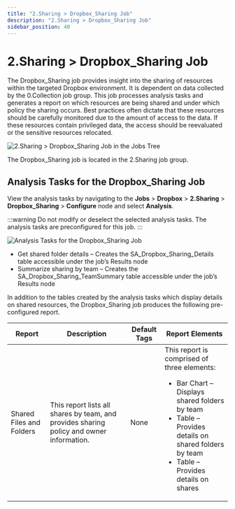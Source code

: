 ```yaml
---
title: "2.Sharing > Dropbox_Sharing Job"
description: "2.Sharing > Dropbox_Sharing Job"
sidebar_position: 40
---
```


# 2.Sharing > Dropbox_Sharing Job

The Dropbox_Sharing job provides insight into the sharing of resources within the targeted Dropbox
environment. It is dependent on data collected by the 0.Collection job group. This job processes
analysis tasks and generates a report on which resources are being shared and under which policy the
sharing occurs. Best practices often dictate that these resources should be carefully monitored due
to the amount of access to the data. If these resources contain privileged data, the access should
be reevaluated or the sensitive resources relocated.

![2.Sharing > Dropbox_Sharing Job in the Jobs Tree](/images/accessanalyzer/12.0/solutions/dropbox/sharingjobstree.webp)

The Dropbox_Sharing job is located in the 2.Sharing job group.

## Analysis Tasks for the Dropbox_Sharing Job

View the analysis tasks by navigating to the **Jobs** > **Dropbox** > **2.Sharing** >
**Dropbox_Sharing** > **Configure** node and select **Analysis**.

:::warning
Do not modify or deselect the selected analysis tasks. The analysis tasks are
preconfigured for this job.
:::


![Analysis Tasks for the Dropbox_Sharing Job](/images/accessanalyzer/12.0/solutions/dropbox/sharinganalysis.webp)

- Get shared folder details – Creates the SA_Dropbox_Sharing_Details table accessible under the
  job’s Results node
- Summarize sharing by team – Creates the SA_Dropbox_Sharing_TeamSummary table accessible under the
  job’s Results node

In addition to the tables created by the analysis tasks which display details on shared resources,
the Dropbox_Sharing job produces the following pre-configured report.

| Report                   | Description                                                                              | Default Tags | Report Elements                                                                                                                                                                                                 |
| ------------------------ | ---------------------------------------------------------------------------------------- | ------------ | --------------------------------------------------------------------------------------------------------------------------------------------------------------------------------------------------------------- |
| Shared Files and Folders | This report lists all shares by team, and provides sharing policy and owner information. | None         | This report is comprised of three elements: <ul><li>Bar Chart – Displays shared folders by team</li><li>Table – Provides details on shared folders by team</li><li>Table – Provides details on shares</li></ul> |

